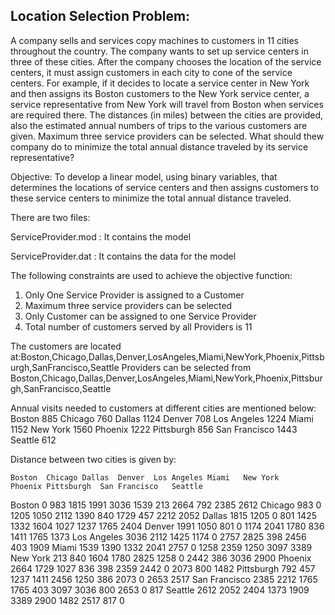 
## Location Selection Problem:

A company sells and services copy machines to customers in 11 cities throughout the country. 
The company wants to set up service centers in three of these cities. After the company chooses the
location of the service centers, it must assign customers in each city to cone of the service centers. 
For example, if it decides to locate a service center in New York and then assigns its Boston customers 
to the New York service center, a service representative from New York will travel from Boston when services are required there.
The distances (in miles) between the cities are provided, also the estimated annual numbers of trips to the various customers
are given. Maximum three service providers can be selected.
What should thew company do to minimize the total annual distance traveled by its service representative? 

Objective: To develop a linear model, using binary variables, that determines the locations of service centers 
and then assigns customers to these service centers to minimize the total annual distance traveled.



There are two files: 

ServiceProvider.mod  : It contains the model

ServiceProvider.dat  : It contains the data for the model

The following constraints are used to achieve the objective function:
1. Only One Service Provider is assigned to a Customer
2. Maximum three service providers can be selected
3. Only Customer can be assigned to one Service Provider
4. Total number of customers served by all Providers is 11


The customers are located at:Boston,Chicago,Dallas,Denver,LosAngeles,Miami,NewYork,Phoenix,Pittsburgh,SanFrancisco,Seattle
Providers can be selected from Boston,Chicago,Dallas,Denver,LosAngeles,Miami,NewYork,Phoenix,Pittsburgh,SanFrancisco,Seattle

Annual visits needed to customers at different cities are mentioned below:
Boston	885
Chicago	760
Dallas	1124
Denver	708
Los Angeles	1224
Miami	1152
New York	1560
Phoenix	1222
Pittsburgh	856
San Francisco	1443
Seattle	612


 Distance between two cities is given by:
 	
 	Boston	Chicago	Dallas	Denver	Los Angeles	Miami	New York	Phoenix	Pittsburgh	San Francisco	Seattle
Boston	      0	  983	     1815	  1991	3036	 1539	   213	    2664	  792	          2385	      2612
Chicago	     983	0	       1205	1050	2112	1390	840	1729	457	2212	2052
Dallas	1815	1205	0	801	1425	1332	1604	1027	1237	1765	2404
Denver	1991	1050	801	0	1174	2041	1780	836	1411	1765	1373
Los Angeles	3036	2112	1425	1174	0	2757	2825	398	2456	403	1909
Miami	1539	1390	1332	2041	2757	0	1258	2359	1250	3097	3389
New York	213	840	1604	1780	2825	1258	0	2442	386	3036	2900
Phoenix	2664	1729	1027	836	398	2359	2442	0	2073	800	1482
Pittsburgh	792	457	1237	1411	2456	1250	386	2073	0	2653	2517
San Francisco	2385	2212	1765	1765	403	3097	3036	800	2653	0	817
Seattle	2612	2052	2404	1373	1909	3389	2900	1482	2517	817	0
 
